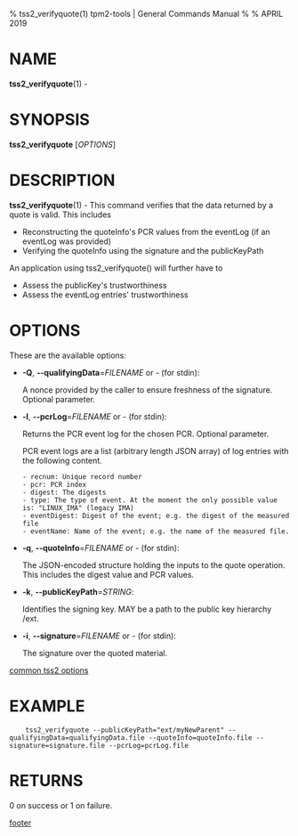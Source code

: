 % tss2_verifyquote(1) tpm2-tools | General Commands Manual
%
% APRIL 2019

# NAME

**tss2_verifyquote**(1) -

# SYNOPSIS

**tss2_verifyquote** [*OPTIONS*]

# DESCRIPTION

**tss2_verifyquote**(1) - This command verifies that the data returned by a quote is valid. This includes

  * Reconstructing the quoteInfo's PCR values from the eventLog (if an eventLog was provided)
  * Verifying the quoteInfo using the signature and the publicKeyPath

An application using tss2_verifyquote() will further have to

  * Assess the publicKey's trustworthiness
  * Assess the eventLog entries' trustworthiness

# OPTIONS

These are the available options:

  * **-Q**, **\--qualifyingData**=_FILENAME_ or _-_ (for stdin):

    A nonce provided by the caller to ensure freshness of the signature. Optional parameter.

  * **-l**, **\--pcrLog**=_FILENAME_ or _-_ (for stdin):

    Returns the PCR event log for the chosen PCR. Optional parameter.

    PCR event logs are a list (arbitrary length JSON array) of log entries with
    the following content.

        - recnum: Unique record number
        - pcr: PCR index
        - digest: The digests
        - type: The type of event. At the moment the only possible value is: "LINUX_IMA" (legacy IMA)
        - eventDigest: Digest of the event; e.g. the digest of the measured file
        - eventName: Name of the event; e.g. the name of the measured file.

  * **-q**, **\--quoteInfo**=_FILENAME_ or _-_ (for stdin):

    The JSON-encoded structure holding the inputs to the quote operation. This includes the digest value and PCR values.

  * **-k**, **\--publicKeyPath**=_STRING_:

    Identifies the signing key. MAY be a path to the public key hierarchy /ext.

  * **-i**, **\--signature**=_FILENAME_ or _-_ (for stdin):

    The signature over the quoted material.

[common tss2 options](common/tss2-options.md)

# EXAMPLE

```
    tss2_verifyquote --publicKeyPath="ext/myNewParent" --qualifyingData=qualifyingData.file --quoteInfo=quoteInfo.file --signature=signature.file --pcrLog=pcrLog.file
```

# RETURNS

0 on success or 1 on failure.

[footer](common/footer.md)
